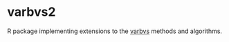 # varbvs2

R package implementing extensions to the [varbvs][varbvs] methods and
algorithms.

[varbvs]: https://github.com/pcarbo/varbvs
